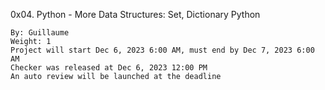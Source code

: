 0x04. Python - More Data Structures: Set, Dictionary
Python

    By: Guillaume
    Weight: 1
    Project will start Dec 6, 2023 6:00 AM, must end by Dec 7, 2023 6:00 AM
    Checker was released at Dec 6, 2023 12:00 PM
    An auto review will be launched at the deadline
